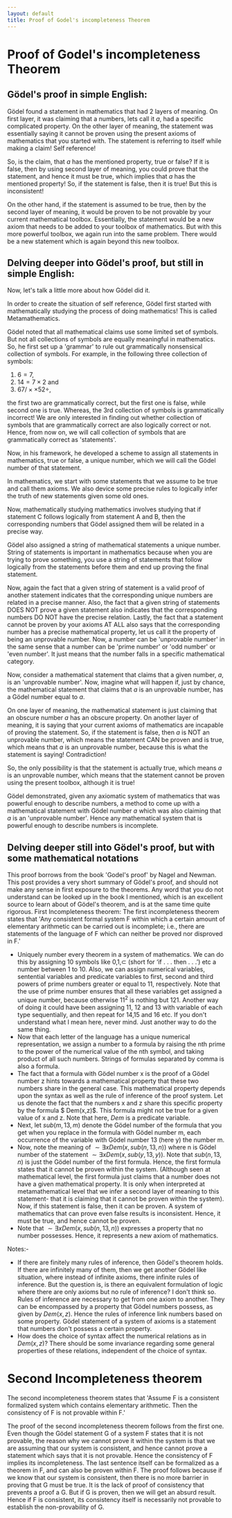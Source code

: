 ```yaml
---
layout: default
title: Proof of Godel's incompleteness Theorem
---
```


# Proof of Godel's incompleteness Theorem

## Gödel's proof in simple English:

Gödel found a statement in mathematics that had 2 layers of meaning. On first layer, it was claiming that a numbers, lets call it $a$, had a specific complicated property. On the other layer of meaning, the statement was essentially saying it cannot be proven using the present axioms of mathematics that you started with. The statement is referring to itself while making a claim! Self reference!

So, is the claim, that $a$ has the mentioned property, true or false? If it is false, then by using second layer of meaning, you could prove that the statement, and hence it must be true, which implies that $a$ has the mentioned property! So, if the statement is false, then it is true! But this is inconsistent!

On the other hand, if the statement is assumed to be true, then by the second layer of meaning, it would be proven to be not provable by your current mathematical toolbox. Essentially, the statement would be a new axiom that needs to be added to your toolbox of mathematics. But with this more powerful toolbox, we again run into the same problem. There would be a new statement which is again beyond this new toolbox.


## Delving deeper into Gödel's proof, but still in simple English:

Now, let's talk a little more about how Gödel did it.

In order to create the situation of self reference, Gödel first started with mathematically studying the process of doing mathematics! This is called Metamathematics.

Gödel noted that all mathematical claims use some limited set of symbols. But not all collections of symbols are equally meaningful in mathematics. So, he first set up a 'grammar' to rule out grammatically nonsensical collection of symbols. For example, in the following three collection of symbols: 
  1. $6=7$,
  1. $14= 7\times 2$ and
  1. $67/ \times \times 52 \div$,

the first two are grammatically correct, but the first one is false, while second one is true. Whereas, the 3rd collection of symbols is grammatically incorrect! We are only interested in finding out whether collection of symbols that are grammatically correct are also logically correct or not. Hence, from now on, we will call collection of symbols that are grammatically correct as 'statements'.

Now, in his framework, he developed a scheme to assign all statements in mathematics, true or false, a unique number, which we will call the Gödel number of that statement.

In mathematics, we start with some statements that we assume to be true and call them axioms. We also device some precise rules to logically infer the truth of new statements given some old ones.

Now, mathematically studying mathematics involves studying that if statement C follows logically from statement A and B, then the corresponding numbers that Gödel assigned them will be related in a precise way.

Gödel also assigned a string of mathematical statements a unique number. String of statements is important in mathematics because when you are trying to prove something, you use a string of statements that follow logically from the statements before them and end up proving the final statement.

Now, again the fact that a given string of statement is a valid proof of another statement indicates that the corresponding unique numbers are related in a precise manner. Also, the fact that a given string of statements DOES NOT prove a given statement also indicates that the corresponding numbers DO NOT have the precise relation. Lastly, the fact that a statement cannot be proven by your axioms AT ALL also says that the corresponding number has a precise mathematical property, let us call it the property of being an unprovable number. Now, a number can be 'unprovable number' in the same sense that a number can be 'prime number' or 'odd number' or 'even number'. It just means that the number falls in a specific mathematical category.

Now, consider a mathematical statement that claims that a given number, $a$, is an 'unprovable number'. Now, imagine what will happen if, just by chance, the mathematical statement that claims that $a$ is an unprovable number, has a Gödel number equal to $a$.

On one layer of meaning, the mathematical statement is just claiming that an obscure number $a$ has an obscure property. On another layer of meaning, it is saying that your current axioms of mathematics are incapable of proving the statement. So, if the statement is false, then $a$ is NOT an unprovable number, which means the statement CAN be proven and is true, which means that $a$ is an unprovable number, because this is what the statement is saying! Contradiction!

So, the only possibility is that the statement is actually true, which means $a$ is an unprovable number, which means that the statement cannot be proven using the present toolbox, although it is true!

Gödel demonstrated, given any axiomatic system of mathematics that was powerful enough to describe numbers, a method to come up with a mathematical statement with Gödel number $a$ which was also claiming that $a$ is an 'unprovable number'. Hence any mathematical system that is powerful enough to describe numbers is incomplete.


## Delving deeper still into Gödel's proof, but with some mathematical notations


This proof borrows from the book 'Godel's proof' by Nagel and Newman. This post provides a very short summary of Gödel's proof, and should not make any sense in first exposure to the theorems. Any word that you do not understand can be looked up in the book I mentioned, which is an excellent source to learn about of Gödel's theorem, and is at the same time quite rigorous.
First Incompleteness theorem:
The first incompleteness theorem states that 'Any consistent formal system F within which a certain amount of elementary arithmetic can be carried out is incomplete; i.e., there are statements of the language of F which can neither be proved nor disproved in F.'

  - Uniquely number every theorem in a system of mathematics. We can do this by assigning 10 symbols like $0$,$1$,$\subset$ (short for ‘if . . . then . . .’) etc a number between 1 to 10. Also, we can assign numerical variables, sentential variables and predicate variables to first, second and third powers of prime numbers greater or equal to 11, respectively. Note that the use of prime number ensures that all these variables get assigned a unique number, because otherwise $11^2$ is nothing but 121. Another way of doing it could have been assigning 11, 12 and 13 with variable of each type sequentially, and then repeat for 14,15 and 16 etc. If you don't understand what I mean here, never mind. Just another way to do the same thing.
  - Now that each letter of the language has a unique numerical representation, we assign a number to a formula by raising the nth prime to the power of the numerical value of the nth symbol, and taking product of all such numbers. Strings of formulas separated by comma is also a formula.
  - The fact that a formula with Gödel number x is the proof of a Gödel number z hints towards a mathematical property that these two numbers share in the general case. This mathematical property depends upon the syntax as well as the rule of inference of the proof system. Let us denote the fact that the numbers x and z share this specific property by the formula $ Dem(x,z)$. This formula might not be true for a given value of x and z. Note that here, $Dem$ is a predicate variable.
  - Next, let $sub(m,13,m)$ denote the Gödel number of the formula that you get when you replace in the formula with Gödel number m, each occurrence of the variable with Gödel number 13 (here y) the number m.
  - Now, note the meaning of $\sim \exists x Dem(x,sub(n,13,n))$ where n is Gödel number of the statement $\sim \exists x Dem(x,sub(y,13,y))$. Note that $sub(n,13,n)$ is just the Gödel number of the first formula. Hence, the first formula states that it cannot be proven within the system. (Although seen at mathematical level, the first formula just claims that a number does not have a given mathematical property. It is only when interpreted at metamathematical level that we infer a second layer of meaning to this statement- that it is claiming that it cannot be proven within the system). Now, if this statement is false, then it can be proven. A system of mathematics that can prove even false results is inconsistent. Hence, it must be true, and hence cannot be proven.
  - Note that $\sim \exists x Dem(x,sub(n,13,n))$ expresses a property that no number possesses. Hence, it represents a new axiom of mathematics.


Notes:-

  - If there are finitely many rules of inference, then Gödel's theorem holds. If there are infinitely many of them, then we get another Gödel like situation, where instead of infinite axioms, there infinite rules of inference. But the question is, is there an equivalent formulation of logic where there are only axioms but no rule of inference? I don't think so. Rules of inference are necessary to get from one axiom to another. They can be encompassed by a property that Gödel numbers possess, as given by $Dem(x,z)$. Hence the rules of inference link numbers based on some property. Gödel statement of a system of axioms is a statement that numbers don't possess a certain property.
  - How does the choice of syntax affect the numerical relations as in $Dem(x,z)$? There should be some invariance regarding some general properties of these relations, independent of the choice of syntax.

# Second Incompleteness theorem

The second incompleteness theorem states that 'Assume F is a consistent formalized system which contains elementary arithmetic. Then the consistency of F is not provable within F.'

The proof of the second incompleteness theorem follows from the first one. Even though the Gödel statement G of a system F states that it is not provable, the reason why we cannot prove it within the system is that we are assuming that our system is consistent, and hence cannot prove a statement which says that it is not provable. Hence the consistency of F implies its incompleteness. The last sentence itself can be formalized as a theorem in F, and can also be proven within F. The proof follows because if we know that our system is consistent, then there is no more barrier in proving that G must be true. It is the lack of proof of consistency that prevents a proof a G. But if G is proven, then we will get an absurd result. Hence if F is consistent, its consistency itself is necessarily not provable to establish the non-provability of G.
